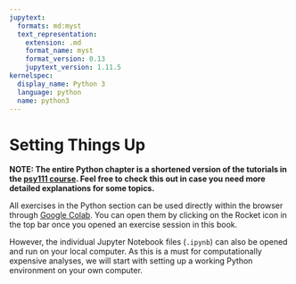 ```yaml
---
jupytext:
  formats: md:myst
  text_representation:
    extension: .md
    format_name: myst
    format_version: 0.13
    jupytext_version: 1.11.5
kernelspec:
  display_name: Python 3
  language: python
  name: python3
---
```


# Setting Things Up

**NOTE: The entire Python chapter is a shortened version of the tutorials in the [psy111 course](https://mibur1.github.io/psy111/). Feel free to check this out in case you need more detailed explanations for some topics.**

All exercises in the Python section can be used directly within the browser through [Google Colab](https://colab.research.google.com/). You can open them by clicking on the Rocket icon in the top bar once you opened an exercise session in this book. 

However, the individual Jupyter Notebook files (`.ipynb`) can also be opened and run on your local computer. As this is a must for computationally expensive analyses, we will start with setting up a working Python environment on your own computer.